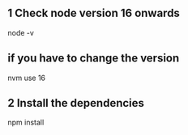 ## 1 Check node version 16 onwards

node -v

## if you have to change the version

nvm use 16

## 2 Install the dependencies

npm install